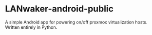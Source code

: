 # LANwaker-android-public
A simple Android app for powering on/off proxmox virtualization hosts. Written entirely in Python.
